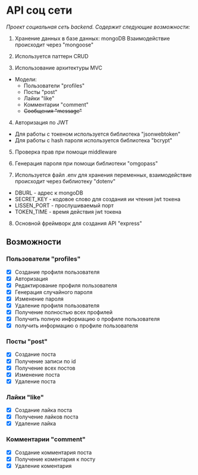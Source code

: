 # API соц сети

_Проект социальная сеть backend. Содержит следующие возможности:_

1. Хранение данных в базе данных: mongoDB
   Взаимодействие происходит через "mongoose"

2. Используется паттерн CRUD

3. Использование архитектуры MVC

- Модели:
  - Пользователи "profiles"
  - Посты "post"
  - Лайки "like"
  - Комментарии "comment"
  - ~~Сообщения "message"~~

4. Авторизация по JWT

- Для работы с токеном используется библиотека "jsonwebtoken"
- Для работы с hash пароля используется библиотека "bcrypt"

5. Проверка прав при помощи middleware

6. Генерация пароля при помощи библиотеки "omgopass"

7. Используется файл .env для хранения переменных, взаимодействие происходит через библиотеку "dotenv"

- DBURL - адрес к mongoDB
- SECRET_KEY - кодовое слово для создания ии чтения jwt токена
- LISSEN_PORT - прослушиваемый порт
- TOKEN_TIME - время действия jwt токена

8. Основной фреймворк для создания API "express"

## Возможности

### Пользователи "profiles"

- [x] Создание профиля пользователя
- [x] Авторизация
- [x] Редактирование профиля пользователя
- [x] Генерация случайного пароля
- [x] Изменение пароля
- [x] Удаление профиля пользователя
- [x] Получение полностью всех профилей
- [x] Получить полную информацию о профиле пользователя
- [x] получить информацию о профиле пользователя

### Посты "post"

- [x] Создание поста
- [x] Получение записи по id
- [x] Получение всех постов
- [x] Изменение поста
- [x] Удаление поста

### Лайки "like"

- [x] Создание лайка поста
- [x] Получение лайков поста
- [x] Удаление лайка

### Комментарии "comment"

- [x] Создание комментария поста
- [x] Получение коментария к посту
- [x] Удаление коментария
